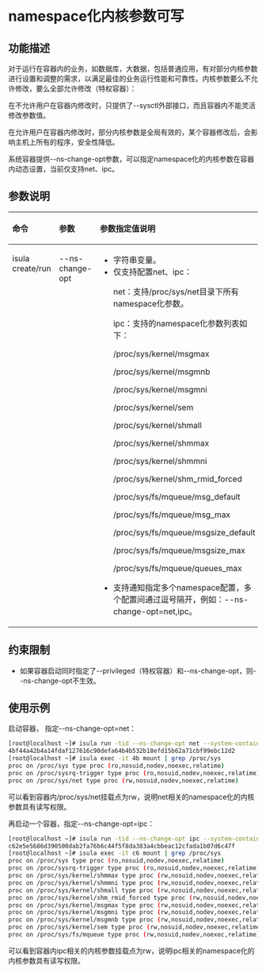 # namespace化内核参数可写

## 功能描述

对于运行在容器内的业务，如数据库，大数据，包括普通应用，有对部分内核参数进行设置和调整的需求，以满足最佳的业务运行性能和可靠性。内核参数要么不允许修改，要么全部允许修改（特权容器）：

在不允许用户在容器内修改时，只提供了--sysctl外部接口，而且容器内不能灵活修改参数值。

在允许用户在容器内修改时，部分内核参数是全局有效的，某个容器修改后，会影响主机上所有的程序，安全性降低。

系统容器提供--ns-change-opt参数，可以指定namespace化的内核参数在容器内动态设置，当前仅支持net、ipc。

## 参数说明

<a name="zh-cn_topic_0182200836_table1869210387418"></a>
<table><thead align="left"><tr id="zh-cn_topic_0182200836_row1569373816419"><th class="cellrowborder" valign="top" width="20.96%" id="mcps1.1.4.1.1"><p id="zh-cn_topic_0182200836_p106936387415"><a name="zh-cn_topic_0182200836_p106936387415"></a><a name="zh-cn_topic_0182200836_p106936387415"></a>命令</p>
</th>
<th class="cellrowborder" valign="top" width="20.47%" id="mcps1.1.4.1.2"><p id="zh-cn_topic_0182200836_p15693173814112"><a name="zh-cn_topic_0182200836_p15693173814112"></a><a name="zh-cn_topic_0182200836_p15693173814112"></a>参数</p>
</th>
<th class="cellrowborder" valign="top" width="58.57%" id="mcps1.1.4.1.3"><p id="zh-cn_topic_0182200836_p284710435329"><a name="zh-cn_topic_0182200836_p284710435329"></a><a name="zh-cn_topic_0182200836_p284710435329"></a>参数指定值说明</p>
</th>
</tr>
</thead>
<tbody><tr id="zh-cn_topic_0182200836_row12693163810415"><td class="cellrowborder" valign="top" width="20.96%" headers="mcps1.1.4.1.1 "><p id="zh-cn_topic_0182200836_p66931838134110"><a name="zh-cn_topic_0182200836_p66931838134110"></a><a name="zh-cn_topic_0182200836_p66931838134110"></a>isula create/run</p>
</td>
<td class="cellrowborder" valign="top" width="20.47%" headers="mcps1.1.4.1.2 "><p id="zh-cn_topic_0182200836_p20308121310422"><a name="zh-cn_topic_0182200836_p20308121310422"></a><a name="zh-cn_topic_0182200836_p20308121310422"></a>--ns-change-opt</p>
</td>
<td class="cellrowborder" valign="top" width="58.57%" headers="mcps1.1.4.1.3 "><a name="zh-cn_topic_0182200836_ul8762153118534"></a><a name="zh-cn_topic_0182200836_ul8762153118534"></a><ul id="zh-cn_topic_0182200836_ul8762153118534"><li>字符串变量。</li><li>仅支持配置net、ipc：<p id="zh-cn_topic_0182200836_p9801138153410"><a name="zh-cn_topic_0182200836_p9801138153410"></a><a name="zh-cn_topic_0182200836_p9801138153410"></a>net：支持/proc/sys/net目录下所有namespace化参数。</p>
<p id="zh-cn_topic_0182200836_p52601216357"><a name="zh-cn_topic_0182200836_p52601216357"></a><a name="zh-cn_topic_0182200836_p52601216357"></a>ipc：支持的namespace化参数列表如下：</p>
<p id="zh-cn_topic_0182200836_p33951505546"><a name="zh-cn_topic_0182200836_p33951505546"></a><a name="zh-cn_topic_0182200836_p33951505546"></a>/proc/sys/kernel/msgmax</p>
<p id="zh-cn_topic_0182200836_p83965012547"><a name="zh-cn_topic_0182200836_p83965012547"></a><a name="zh-cn_topic_0182200836_p83965012547"></a>/proc/sys/kernel/msgmnb</p>
<p id="zh-cn_topic_0182200836_p1439650115419"><a name="zh-cn_topic_0182200836_p1439650115419"></a><a name="zh-cn_topic_0182200836_p1439650115419"></a>/proc/sys/kernel/msgmni</p>
<p id="zh-cn_topic_0182200836_p13396190125414"><a name="zh-cn_topic_0182200836_p13396190125414"></a><a name="zh-cn_topic_0182200836_p13396190125414"></a>/proc/sys/kernel/sem</p>
<p id="zh-cn_topic_0182200836_p83961407547"><a name="zh-cn_topic_0182200836_p83961407547"></a><a name="zh-cn_topic_0182200836_p83961407547"></a>/proc/sys/kernel/shmall</p>
<p id="zh-cn_topic_0182200836_p13396120125419"><a name="zh-cn_topic_0182200836_p13396120125419"></a><a name="zh-cn_topic_0182200836_p13396120125419"></a>/proc/sys/kernel/shmmax</p>
<p id="zh-cn_topic_0182200836_p93961302544"><a name="zh-cn_topic_0182200836_p93961302544"></a><a name="zh-cn_topic_0182200836_p93961302544"></a>/proc/sys/kernel/shmmni</p>
<p id="zh-cn_topic_0182200836_p8396204548"><a name="zh-cn_topic_0182200836_p8396204548"></a><a name="zh-cn_topic_0182200836_p8396204548"></a>/proc/sys/kernel/shm_rmid_forced</p>
<p id="zh-cn_topic_0182200836_p1339610075418"><a name="zh-cn_topic_0182200836_p1339610075418"></a><a name="zh-cn_topic_0182200836_p1339610075418"></a>/proc/sys/fs/mqueue/msg_default</p>
<p id="zh-cn_topic_0182200836_p239712095419"><a name="zh-cn_topic_0182200836_p239712095419"></a><a name="zh-cn_topic_0182200836_p239712095419"></a>/proc/sys/fs/mqueue/msg_max</p>
<p id="zh-cn_topic_0182200836_p1239790175410"><a name="zh-cn_topic_0182200836_p1239790175410"></a><a name="zh-cn_topic_0182200836_p1239790175410"></a>/proc/sys/fs/mqueue/msgsize_default</p>
<p id="zh-cn_topic_0182200836_p63977012541"><a name="zh-cn_topic_0182200836_p63977012541"></a><a name="zh-cn_topic_0182200836_p63977012541"></a>/proc/sys/fs/mqueue/msgsize_max</p>
<p id="zh-cn_topic_0182200836_p139714085417"><a name="zh-cn_topic_0182200836_p139714085417"></a><a name="zh-cn_topic_0182200836_p139714085417"></a>/proc/sys/fs/mqueue/queues_max</p>
</li><li>支持通知指定多个namespace配置，多个配置间通过逗号隔开，例如：--ns-change-opt=net,ipc。</li></ul>
</td>
</tr>
</tbody>
</table>

## 约束限制

- 如果容器启动同时指定了--privileged（特权容器）和--ns-change-opt，则--ns-change-opt不生效。

## 使用示例

启动容器， 指定--ns-change-opt=net：

```sh
[root@localhost ~]# isula run -tid --ns-change-opt net --system-container --external-rootfs /root/myrootfs none init
4bf44a42b4a14fdaf127616c90defa64b4b532b18efd15b62a71cbf99ebc12d2
[root@localhost ~]# isula exec -it 4b mount | grep /proc/sys
proc on /proc/sys type proc (ro,nosuid,nodev,noexec,relatime)
proc on /proc/sysrq-trigger type proc (ro,nosuid,nodev,noexec,relatime)
proc on /proc/sys/net type proc (rw,nosuid,nodev,noexec,relatime)
```

可以看到容器内/proc/sys/net挂载点为rw，说明net相关的namespace化的内核参数具有读写权限。

再启动一个容器，指定--ns-change-opt=ipc：

```sh
[root@localhost ~]# isula run -tid --ns-change-opt ipc --system-container --external-rootfs /root/myrootfs none init
c62e5e5686d390500dab2fa76b6c44f5f8da383a4cbbeac12cfada1b07d6c47f
[root@localhost ~]# isula exec -it c6 mount | grep /proc/sys
proc on /proc/sys type proc (ro,nosuid,nodev,noexec,relatime)
proc on /proc/sysrq-trigger type proc (ro,nosuid,nodev,noexec,relatime)
proc on /proc/sys/kernel/shmmax type proc (rw,nosuid,nodev,noexec,relatime)
proc on /proc/sys/kernel/shmmni type proc (rw,nosuid,nodev,noexec,relatime)
proc on /proc/sys/kernel/shmall type proc (rw,nosuid,nodev,noexec,relatime)
proc on /proc/sys/kernel/shm_rmid_forced type proc (rw,nosuid,nodev,noexec,relatime)
proc on /proc/sys/kernel/msgmax type proc (rw,nosuid,nodev,noexec,relatime)
proc on /proc/sys/kernel/msgmni type proc (rw,nosuid,nodev,noexec,relatime)
proc on /proc/sys/kernel/msgmnb type proc (rw,nosuid,nodev,noexec,relatime)
proc on /proc/sys/kernel/sem type proc (rw,nosuid,nodev,noexec,relatime)
proc on /proc/sys/fs/mqueue type proc (rw,nosuid,nodev,noexec,relatime)
```

可以看到容器内ipc相关的内核参数挂载点为rw，说明ipc相关的namespace化的内核参数具有读写权限。
